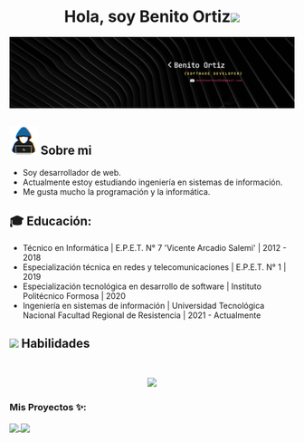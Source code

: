 
<h1 align="center"><b>Hola, soy Benito Ortiz</b><img src="https://media.giphy.com/media/hvRJCLFzcasrR4ia7z/giphy.gif" width="35"></h1>

![ProfileBanner](https://github.com/benito281/benito281/blob/master/logo/Banner.png)

## <picture><img src = "https://github.com/0xAbdulKhalid/0xAbdulKhalid/raw/main/assets/mdImages/about_me.gif" width = 50px></picture> **Sobre mi**
- Soy desarrollador de web.
- Actualmente estoy estudiando ingeniería en sistemas de información.
- Me gusta mucho la programación y la informática.
## 🎓 Educación:

- Técnico en Informática | E.P.E.T. N° 7 'Vicente Arcadio Salemi' | 2012 - 2018
- Especialización técnica en redes y telecomunicaciones | E.P.E.T. N° 1 | 2019
- Especialización tecnológica en desarrollo de software | Instituto Politécnico Formosa | 2020
- Ingeniería en sistemas de información | Universidad Tecnológica Nacional Facultad Regional de Resistencia | 2021 - Actualmente
## <img src="https://media2.giphy.com/media/QssGEmpkyEOhBCb7e1/giphy.gif?cid=ecf05e47a0n3gi1bfqntqmob8g9aid1oyj2wr3ds3mg700bl&rid=giphy.gif" width ="25"><b> Habilidades </b>
<br>

<p align="center">
<p align="center">
  <a href="https://skillicons.dev">
    <img src="https://skillicons.dev/icons?i=git,github,babel,bash,bootstrap,html,javascript,css,react,c,php,nodejs,mysql,mongodb,postgresql,linux,windows,postman,powershell,ubuntu,vite,vscode" />
  </a>
</p>
</p>

### Mis Proyectos ✨:
  
<a href="https://github.com/benito281/picture-collection">
  <img align="center" src="https://github-readme-stats.vercel.app/api/pin/?username=benito281&repo=picture-collection&theme=tokyonight" />
</a>


<a href="https://github.com/benito281/app-weather-localitie">
 <img align="center" src="https://github-readme-stats.vercel.app/api/pin/?username=benito281&repo=app-weather-localitie&theme=tokyonight" />
</a>



